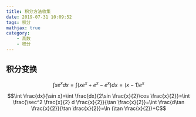 ```yaml
---
title: 积分方法收集
date: 2019-07-31 10:09:52
tags: 积分
mathjax: true
category:
    - 高数
    - 积分
---
```

## 积分变换

$$\int xe^xdx=\int (xe^x+e^x-e^x)dx=(x-1)e^x$$

$$\int \frac{dx}{\sin x}=\int \frac{dx}{2\sin \frac{x}{2}\cos \frac{x}{2}}=\int \frac{\sec^2 \frac{x}{2} d \frac{x}{2}}{\tan \frac{x}{2}}=\int \frac{d\tan \frac{x}{2}}{\tan \frac{x}{2}}=\ln (\tan \frac{x}{2})+C$$